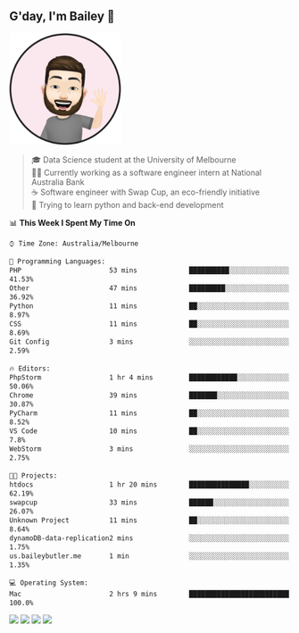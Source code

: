 ## G'day, I'm Bailey 👋

<img src="https://raw.githubusercontent.com/baely/baely/master/image.png" width="200px">

> 🎓 Data Science student at the University of Melbourne <br>
> 👨‍💻 Currently working as a software engineer intern  at National Australia Bank <br>
> ☕️ Software engineer with Swap Cup, an eco-friendly initiative <br>
> 🌱 Trying to learn python and back-end development

<!--START_SECTION:waka-->
📊 **This Week I Spent My Time On** 

```text
⌚︎ Time Zone: Australia/Melbourne

💬 Programming Languages: 
PHP                      53 mins             ██████████░░░░░░░░░░░░░░░   41.53% 
Other                    47 mins             █████████░░░░░░░░░░░░░░░░   36.92% 
Python                   11 mins             ██░░░░░░░░░░░░░░░░░░░░░░░   8.97% 
CSS                      11 mins             ██░░░░░░░░░░░░░░░░░░░░░░░   8.69% 
Git Config               3 mins              ░░░░░░░░░░░░░░░░░░░░░░░░░   2.59%

🔥 Editors: 
PhpStorm                 1 hr 4 mins         ████████████░░░░░░░░░░░░░   50.06% 
Chrome                   39 mins             ███████░░░░░░░░░░░░░░░░░░   30.87% 
PyCharm                  11 mins             ██░░░░░░░░░░░░░░░░░░░░░░░   8.52% 
VS Code                  10 mins             ██░░░░░░░░░░░░░░░░░░░░░░░   7.8% 
WebStorm                 3 mins              ░░░░░░░░░░░░░░░░░░░░░░░░░   2.75%

🐱‍💻 Projects: 
htdocs                   1 hr 20 mins        ███████████████░░░░░░░░░░   62.19% 
swapcup                  33 mins             ██████░░░░░░░░░░░░░░░░░░░   26.07% 
Unknown Project          11 mins             ██░░░░░░░░░░░░░░░░░░░░░░░   8.64% 
dynamoDB-data-replication2 mins              ░░░░░░░░░░░░░░░░░░░░░░░░░   1.75% 
us.baileybutler.me       1 min               ░░░░░░░░░░░░░░░░░░░░░░░░░   1.35%

💻 Operating System: 
Mac                      2 hrs 9 mins        █████████████████████████   100.0%

```


<!--END_SECTION:waka-->

[<img height="40px" src="https://img.icons8.com/ios-filled/2x/linkedin.png">](https://linkedin.com/in/baileybutler1)
[<img height="40px" src="https://img.icons8.com/ios-filled/2x/github.png">](https://github.com/baely)
[<img height="40px" src="https://img.icons8.com/ios-filled/2x/salesforce.png">](https://trailblazer.me/id/baileybutler)
[<img height="40px" src="https://img.icons8.com/ios-filled/2x/instagram.png">](https://instagram.com/bae1y)
